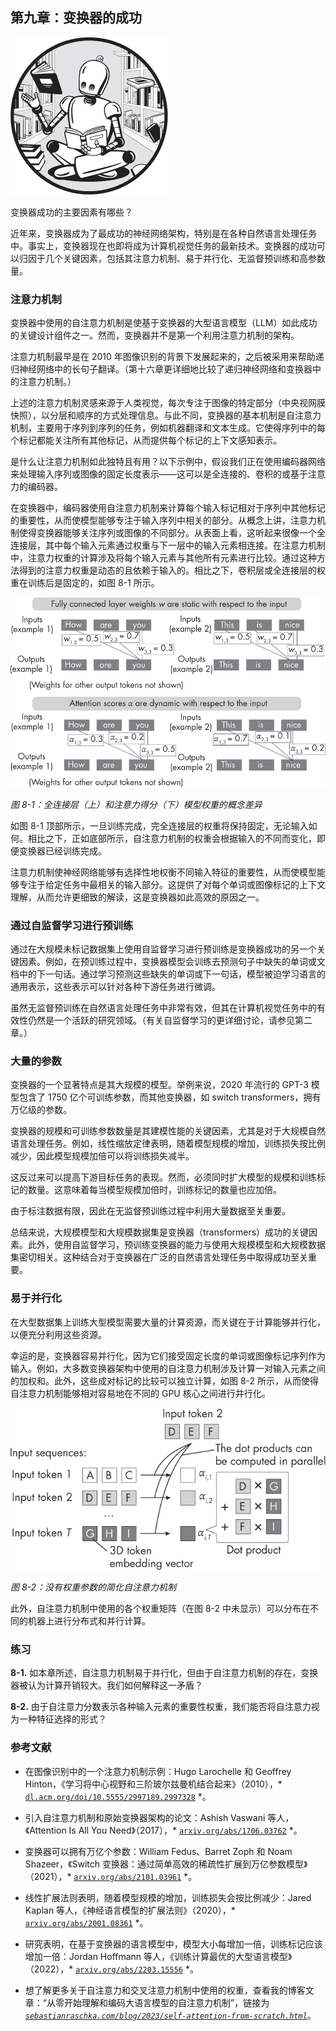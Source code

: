## 第九章：**变换器的成功**

![Image](img/common.jpg)

变换器成功的主要因素有哪些？

近年来，变换器成为了最成功的神经网络架构，特别是在各种自然语言处理任务中。事实上，变换器现在也即将成为计算机视觉任务的最新技术。变换器的成功可以归因于几个关键因素，包括其注意力机制、易于并行化、无监督预训练和高参数量。

### **注意力机制**

变换器中使用的自注意力机制是使基于变换器的大型语言模型（LLM）如此成功的关键设计组件之一。然而，变换器并不是第一个利用注意力机制的架构。

注意力机制最早是在 2010 年图像识别的背景下发展起来的，之后被采用来帮助递归神经网络中的长句子翻译。（第十六章更详细地比较了递归神经网络和变换器中的注意力机制。）

上述的注意力机制灵感来源于人类视觉，每次专注于图像的特定部分（中央视网膜快照），以分层和顺序的方式处理信息。与此不同，变换器的基本机制是自注意力机制，主要用于序列到序列的任务，例如机器翻译和文本生成。它使得序列中的每个标记都能关注所有其他标记，从而提供每个标记的上下文感知表示。

是什么让注意力机制如此独特且有用？以下示例中，假设我们正在使用编码器网络来处理输入序列或图像的固定长度表示——这可以是全连接的、卷积的或基于注意力的编码器。

在变换器中，编码器使用自注意力机制来计算每个输入标记相对于序列中其他标记的重要性，从而使模型能够专注于输入序列中相关的部分。从概念上讲，注意力机制使得变换器能够关注序列或图像的不同部分。从表面上看，这听起来很像一个全连接层，其中每个输入元素通过权重与下一层中的输入元素相连接。在注意力机制中，注意力权重的计算涉及将每个输入元素与其他所有元素进行比较。通过这种方法得到的注意力权重是动态的且依赖于输入的。相比之下，卷积层或全连接层的权重在训练后是固定的，如图 8-1 所示。

![Image](img/08fig01.jpg)

*图 8-1：全连接层（上）和注意力得分（下）模型权重的概念差异*

如图 8-1 顶部所示，一旦训练完成，完全连接层的权重将保持固定，无论输入如何。相比之下，正如底部所示，自注意力机制的权重会根据输入的不同而变化，即便变换器已经训练完成。

注意力机制使神经网络能够有选择性地权衡不同输入特征的重要性，从而使模型能够专注于给定任务中最相关的输入部分。这提供了对每个单词或图像标记的上下文理解，从而允许更细致的解读，这是变换器如此高效的原因之一。

### **通过自监督学习进行预训练**

通过在大规模未标记数据集上使用自监督学习进行预训练是变换器成功的另一个关键因素。例如，在预训练过程中，变换器模型会训练去预测句子中缺失的单词或文档中的下一句话。通过学习预测这些缺失的单词或下一句话，模型被迫学习语言的通用表示，这些表示可以针对各种下游任务进行微调。

虽然无监督预训练在自然语言处理任务中非常有效，但其在计算机视觉任务中的有效性仍然是一个活跃的研究领域。（有关自监督学习的更详细讨论，请参见第二章。）

### **大量的参数**

变换器的一个显著特点是其大规模的模型。举例来说，2020 年流行的 GPT-3 模型包含了 1750 亿个可训练参数，而其他变换器，如 switch transformers，拥有万亿级的参数。

变换器的规模和可训练参数数量是其建模性能的关键因素，尤其是对于大规模自然语言处理任务。例如，线性缩放定律表明，随着模型规模的增加，训练损失按比例减少，因此模型规模加倍可以将训练损失减半。

这反过来可以提高下游目标任务的表现。然而，必须同时扩大模型的规模和训练标记的数量。这意味着每当模型规模加倍时，训练标记的数量也应加倍。

由于标注数据有限，因此在无监督预训练过程中利用大量数据至关重要。

总结来说，大规模模型和大规模数据集是变换器（transformers）成功的关键因素。此外，使用自监督学习，预训练变换器的能力与使用大规模模型和大规模数据集密切相关。这种结合对于变换器在广泛的自然语言处理任务中取得成功至关重要。

### **易于并行化**

在大型数据集上训练大型模型需要大量的计算资源，而关键在于计算能够并行化，以便充分利用这些资源。

幸运的是，变换器容易并行化，因为它们接受固定长度的单词或图像标记序列作为输入。例如，大多数变换器架构中使用的自注意力机制涉及计算一对输入元素之间的加权和。此外，这些成对标记的比较可以独立计算，如图 8-2 所示，从而使得自注意力机制能够相对容易地在不同的 GPU 核心之间进行并行化。

![图片](img/08fig02.jpg)

*图 8-2：没有权重参数的简化自注意力机制*

此外，自注意力机制中使用的各个权重矩阵（在图 8-2 中未显示）可以分布在不同的机器上进行分布式和并行计算。

### **练习**

**8-1.** 如本章所述，自注意力机制易于并行化，但由于自注意力机制的存在，变换器被认为计算开销较大。我们如何解释这一矛盾？

**8-2.** 由于自注意力分数表示各种输入元素的重要性权重，我们能否将自注意力视为一种特征选择的形式？

### **参考文献**

+   在图像识别中的一个注意力机制示例：Hugo Larochelle 和 Geoffrey Hinton，《学习将中心视野和三阶玻尔兹曼机结合起来》（2010），* [`dl.acm.org/doi/10.5555/2997189.2997328`](https://dl.acm.org/doi/10.5555/2997189.2997328) *。

+   引入自注意力机制和原始变换器架构的论文：Ashish Vaswani 等人，《Attention Is All You Need》（2017），* [`arxiv.org/abs/1706.03762`](https://arxiv.org/abs/1706.03762) *。

+   变换器可以拥有万亿个参数：William Fedus、Barret Zoph 和 Noam Shazeer，《Switch 变换器：通过简单高效的稀疏性扩展到万亿参数模型》（2021），* [`arxiv.org/abs/2101.03961`](https://arxiv.org/abs/2101.03961) *。

+   线性扩展法则表明，随着模型规模的增加，训练损失会按比例减少：Jared Kaplan 等人，《神经语言模型的扩展法则》（2020），* [`arxiv.org/abs/2001.08361`](https://arxiv.org/abs/2001.08361) *。

+   研究表明，在基于变换器的语言模型中，模型大小每增加一倍，训练标记应该增加一倍：Jordan Hoffmann 等人，《训练计算最优的大型语言模型》（2022），* [`arxiv.org/abs/2203.15556`](https://arxiv.org/abs/2203.15556) *。

+   想了解更多关于自注意力和交叉注意力机制中使用的权重，查看我的博客文章：“从零开始理解和编码大语言模型的自注意力机制”，链接为 *[`sebastianraschka.com/blog/2023/self-attention-from-scratch.html`](https://sebastianraschka.com/blog/2023/self-attention-from-scratch.html)*。
